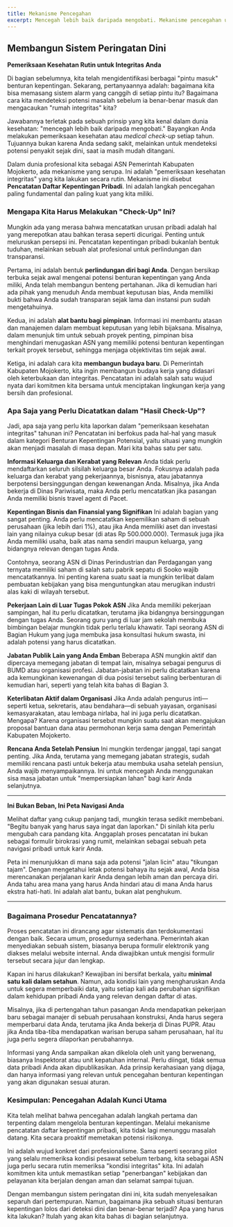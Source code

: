 ```yaml
---
title: Mekanisme Pencegahan
excerpt: Mencegah lebih baik daripada mengobati. Mekanisme pencegahan utama adalah mencatatkan daftar kepentingan pribadi Anda setiap tahun. Ini adalah pemeriksaan kesehatan integritas untuk melindungi diri Anda, membantu pimpinan, dan membangun budaya transparansi di Pemerintah Kabupaten Mojokerto.
---
```


## Membangun Sistem Peringatan Dini

**Pemeriksaan Kesehatan Rutin untuk Integritas Anda**

Di bagian sebelumnya, kita telah mengidentifikasi berbagai "pintu masuk" benturan kepentingan. Sekarang, pertanyaannya adalah: bagaimana kita bisa memasang sistem alarm yang canggih di setiap pintu itu? Bagaimana cara kita mendeteksi potensi masalah sebelum ia benar-benar masuk dan mengacaukan "rumah integritas" kita?

Jawabannya terletak pada sebuah prinsip yang kita kenal dalam dunia kesehatan: "mencegah lebih baik daripada mengobati." Bayangkan Anda melakukan pemeriksaan kesehatan atau _medical check-up_ setiap tahun. Tujuannya bukan karena Anda sedang sakit, melainkan untuk mendeteksi potensi penyakit sejak dini, saat ia masih mudah ditangani.

Dalam dunia profesional kita sebagai ASN Pemerintah Kabupaten Mojokerto, ada mekanisme yang serupa. Ini adalah "pemeriksaan kesehatan integritas" yang kita lakukan secara rutin. Mekanisme ini disebut **Pencatatan Daftar Kepentingan Pribadi**. Ini adalah langkah pencegahan paling fundamental dan paling kuat yang kita miliki.

### Mengapa Kita Harus Melakukan "Check-Up" Ini?

Mungkin ada yang merasa bahwa mencatatkan urusan pribadi adalah hal yang merepotkan atau bahkan terasa seperti dicurigai. Penting untuk meluruskan persepsi ini. Pencatatan kepentingan pribadi bukanlah bentuk tuduhan, melainkan sebuah alat profesional untuk perlindungan dan transparansi.

Pertama, ini adalah bentuk **perlindungan diri bagi Anda**. Dengan bersikap terbuka sejak awal mengenai potensi benturan kepentingan yang Anda miliki, Anda telah membangun benteng pertahanan. Jika di kemudian hari ada pihak yang menuduh Anda membuat keputusan bias, Anda memiliki bukti bahwa Anda sudah transparan sejak lama dan instansi pun sudah mengetahuinya.

Kedua, ini adalah **alat bantu bagi pimpinan**. Informasi ini membantu atasan dan manajemen dalam membuat keputusan yang lebih bijaksana. Misalnya, dalam menunjuk tim untuk sebuah proyek penting, pimpinan bisa menghindari menugaskan ASN yang memiliki potensi benturan kepentingan terkait proyek tersebut, sehingga menjaga objektivitas tim sejak awal.

Ketiga, ini adalah cara kita **membangun budaya baru**. Di Pemerintah Kabupaten Mojokerto, kita ingin membangun budaya kerja yang didasari oleh keterbukaan dan integritas. Pencatatan ini adalah salah satu wujud nyata dari komitmen kita bersama untuk menciptakan lingkungan kerja yang bersih dan profesional.

### Apa Saja yang Perlu Dicatatkan dalam "Hasil Check-Up"?

Jadi, apa saja yang perlu kita laporkan dalam "pemeriksaan kesehatan integritas" tahunan ini? Pencatatan ini berfokus pada hal-hal yang masuk dalam kategori Benturan Kepentingan Potensial, yaitu situasi yang mungkin akan menjadi masalah di masa depan. Mari kita bahas satu per satu.

**Informasi Keluarga dan Kerabat yang Relevan**
Anda tidak perlu mendaftarkan seluruh silsilah keluarga besar Anda. Fokusnya adalah pada keluarga dan kerabat yang pekerjaannya, bisnisnya, atau jabatannya berpotensi bersinggungan dengan kewenangan Anda. Misalnya, jika Anda bekerja di Dinas Pariwisata, maka Anda perlu mencatatkan jika pasangan Anda memiliki bisnis travel agent di Pacet.

**Kepentingan Bisnis dan Finansial yang Signifikan**
Ini adalah bagian yang sangat penting. Anda perlu mencatatkan kepemilikan saham di sebuah perusahaan (jika lebih dari 1%), atau jika Anda memiliki aset dan investasi lain yang nilainya cukup besar (di atas Rp 500.000.000). Termasuk juga jika Anda memiliki usaha, baik atas nama sendiri maupun keluarga, yang bidangnya relevan dengan tugas Anda.

Contohnya, seorang ASN di Dinas Perindustrian dan Perdagangan yang ternyata memiliki saham di salah satu pabrik sepatu di Sooko wajib mencatatkannya. Ini penting karena suatu saat ia mungkin terlibat dalam pembuatan kebijakan yang bisa menguntungkan atau merugikan industri alas kaki di wilayah tersebut.

**Pekerjaan Lain di Luar Tugas Pokok ASN**
Jika Anda memiliki pekerjaan sampingan, hal itu perlu dicatatkan, terutama jika bidangnya bersinggungan dengan tugas Anda. Seorang guru yang di luar jam sekolah membuka bimbingan belajar mungkin tidak perlu terlalu khawatir. Tapi seorang ASN di Bagian Hukum yang juga membuka jasa konsultasi hukum swasta, ini adalah potensi yang harus dicatatkan.

**Jabatan Publik Lain yang Anda Emban**
Beberapa ASN mungkin aktif dan dipercaya memegang jabatan di tempat lain, misalnya sebagai pengurus di BUMD atau organisasi profesi. Jabatan-jabatan ini perlu dicatatkan karena ada kemungkinan kewenangan di dua posisi tersebut saling berbenturan di kemudian hari, seperti yang telah kita bahas di Bagian 3.

**Keterlibatan Aktif dalam Organisasi**
Jika Anda adalah pengurus inti—seperti ketua, sekretaris, atau bendahara—di sebuah yayasan, organisasi kemasyarakatan, atau lembaga nirlaba, hal ini juga perlu dicatatkan. Mengapa? Karena organisasi tersebut mungkin suatu saat akan mengajukan proposal bantuan dana atau permohonan kerja sama dengan Pemerintah Kabupaten Mojokerto.

**Rencana Anda Setelah Pensiun**
Ini mungkin terdengar janggal, tapi sangat penting. Jika Anda, terutama yang memegang jabatan strategis, sudah memiliki rencana pasti untuk bekerja atau membuka usaha setelah pensiun, Anda wajib menyampaikannya. Ini untuk mencegah Anda menggunakan sisa masa jabatan untuk "mempersiapkan lahan" bagi karir Anda selanjutnya.

---

**Ini Bukan Beban, Ini Peta Navigasi Anda**

Melihat daftar yang cukup panjang tadi, mungkin terasa sedikit membebani. "Begitu banyak yang harus saya ingat dan laporkan." Di sinilah kita perlu mengubah cara pandang kita. Anggaplah proses pencatatan ini bukan sebagai formulir birokrasi yang rumit, melainkan sebagai sebuah peta navigasi pribadi untuk karir Anda.

Peta ini menunjukkan di mana saja ada potensi "jalan licin" atau "tikungan tajam". Dengan mengetahui letak potensi bahaya itu sejak awal, Anda bisa merencanakan perjalanan karir Anda dengan lebih aman dan percaya diri. Anda tahu area mana yang harus Anda hindari atau di mana Anda harus ekstra hati-hati. Ini adalah alat bantu, bukan alat penghukum.

---

### Bagaimana Prosedur Pencatatannya?

Proses pencatatan ini dirancang agar sistematis dan terdokumentasi dengan baik. Secara umum, prosedurnya sederhana. Pemerintah akan menyediakan sebuah sistem, biasanya berupa formulir elektronik yang diakses melalui website internal. Anda diwajibkan untuk mengisi formulir tersebut secara jujur dan lengkap.

Kapan ini harus dilakukan? Kewajiban ini bersifat berkala, yaitu **minimal satu kali dalam setahun**. Namun, ada kondisi lain yang mengharuskan Anda untuk segera memperbaiki data, yaitu setiap kali ada perubahan signifikan dalam kehidupan pribadi Anda yang relevan dengan daftar di atas.

Misalnya, jika di pertengahan tahun pasangan Anda mendapatkan pekerjaan baru sebagai manajer di sebuah perusahaan konstruksi, Anda harus segera memperbarui data Anda, terutama jika Anda bekerja di Dinas PUPR. Atau jika Anda tiba-tiba mendapatkan warisan berupa saham perusahaan, hal itu juga perlu segera dilaporkan perubahannya.

Informasi yang Anda sampaikan akan dikelola oleh unit yang berwenang, biasanya Inspektorat atau unit kepatuhan internal. Perlu diingat, tidak semua data pribadi Anda akan dipublikasikan. Ada prinsip kerahasiaan yang dijaga, dan hanya informasi yang relevan untuk pencegahan benturan kepentingan yang akan digunakan sesuai aturan.

### Kesimpulan: Pencegahan Adalah Kunci Utama

Kita telah melihat bahwa pencegahan adalah langkah pertama dan terpenting dalam mengelola benturan kepentingan. Melalui mekanisme pencatatan daftar kepentingan pribadi, kita tidak lagi menunggu masalah datang. Kita secara proaktif memetakan potensi risikonya.

Ini adalah wujud konkret dari profesionalisme. Sama seperti seorang pilot yang selalu memeriksa kondisi pesawat sebelum terbang, kita sebagai ASN juga perlu secara rutin memeriksa "kondisi integritas" kita. Ini adalah komitmen kita untuk memastikan setiap "penerbangan" kebijakan dan pelayanan kita berjalan dengan aman dan selamat sampai tujuan.

Dengan membangun sistem peringatan dini ini, kita sudah menyelesaikan separuh dari pertempuran. Namun, bagaimana jika sebuah situasi benturan kepentingan lolos dari deteksi dini dan benar-benar terjadi? Apa yang harus kita lakukan? Itulah yang akan kita bahas di bagian selanjutnya.
